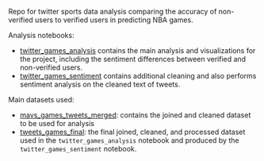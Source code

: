 Repo for twitter sports data analysis comparing the accuracy of non-verified users to verified users in predicting NBA games.

Analysis notebooks: 
- [twitter_games_analysis](twitter_games_analysis.ipynb) contains the main analysis and visualizations for the project, including the sentiment differences between verified and non-verified users.
- [twitter_games_sentiment](twitter_games_sentiment.ipynb) contains additional cleaning and also performs sentiment analysis on the cleaned text of tweets.

Main datasets used:
- [mavs_games_tweets_merged](https://github.com/alchemicHen/twitter_nba_project/blob/main/Datasets/mavs_games_tweets_merged.csv): contains the joined and cleaned dataset to be used for analysis
- [tweets_games_final](https://github.com/alchemicHen/twitter_nba_project/blob/main/Datasets/tweets_games_final.csv): the final joined, cleaned, and processed dataset used in the `twitter_games_analysis` notebook and produced by the `twitter_games_sentiment` notebook.
